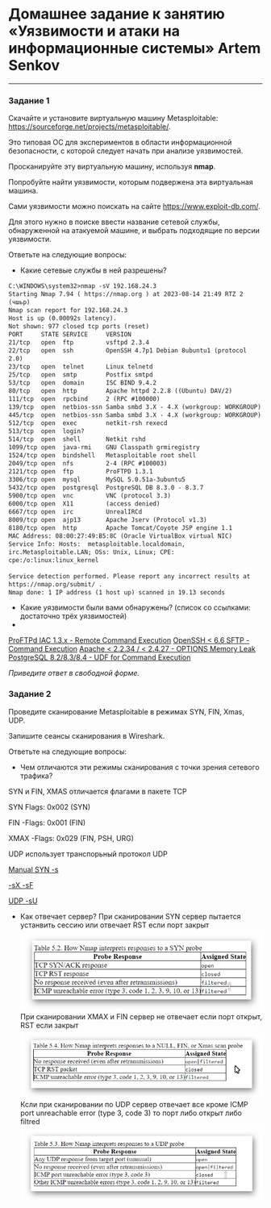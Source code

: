# Домашнее задание к занятию «Уязвимости и атаки на информационные системы» Artem Senkov

------

### Задание 1

Скачайте и установите виртуальную машину Metasploitable: https://sourceforge.net/projects/metasploitable/.

Это типовая ОС для экспериментов в области информационной безопасности, с которой следует начать при анализе уязвимостей.

Просканируйте эту виртуальную машину, используя **nmap**.

Попробуйте найти уязвимости, которым подвержена эта виртуальная машина.

Сами уязвимости можно поискать на сайте https://www.exploit-db.com/.

Для этого нужно в поиске ввести название сетевой службы, обнаруженной на атакуемой машине, и выбрать подходящие по версии уязвимости.

Ответьте на следующие вопросы:

- Какие сетевые службы в ней разрешены?

```
C:\WINDOWS\system32>nmap -sV 192.168.24.3
Starting Nmap 7.94 ( https://nmap.org ) at 2023-08-14 21:49 RTZ 2 (чшьр)
Nmap scan report for 192.168.24.3
Host is up (0.00092s latency).
Not shown: 977 closed tcp ports (reset)
PORT     STATE SERVICE     VERSION
21/tcp   open  ftp         vsftpd 2.3.4
22/tcp   open  ssh         OpenSSH 4.7p1 Debian 8ubuntu1 (protocol 2.0)
23/tcp   open  telnet      Linux telnetd
25/tcp   open  smtp        Postfix smtpd
53/tcp   open  domain      ISC BIND 9.4.2
80/tcp   open  http        Apache httpd 2.2.8 ((Ubuntu) DAV/2)
111/tcp  open  rpcbind     2 (RPC #100000)
139/tcp  open  netbios-ssn Samba smbd 3.X - 4.X (workgroup: WORKGROUP)
445/tcp  open  netbios-ssn Samba smbd 3.X - 4.X (workgroup: WORKGROUP)
512/tcp  open  exec        netkit-rsh rexecd
513/tcp  open  login?
514/tcp  open  shell       Netkit rshd
1099/tcp open  java-rmi    GNU Classpath grmiregistry
1524/tcp open  bindshell   Metasploitable root shell
2049/tcp open  nfs         2-4 (RPC #100003)
2121/tcp open  ftp         ProFTPD 1.3.1
3306/tcp open  mysql       MySQL 5.0.51a-3ubuntu5
5432/tcp open  postgresql  PostgreSQL DB 8.3.0 - 8.3.7
5900/tcp open  vnc         VNC (protocol 3.3)
6000/tcp open  X11         (access denied)
6667/tcp open  irc         UnrealIRCd
8009/tcp open  ajp13       Apache Jserv (Protocol v1.3)
8180/tcp open  http        Apache Tomcat/Coyote JSP engine 1.1
MAC Address: 08:00:27:49:B5:8C (Oracle VirtualBox virtual NIC)
Service Info: Hosts:  metasploitable.localdomain, irc.Metasploitable.LAN; OSs: Unix, Linux; CPE: cpe:/o:linux:linux_kernel

Service detection performed. Please report any incorrect results at https://nmap.org/submit/ .
Nmap done: 1 IP address (1 host up) scanned in 19.13 seconds
```

- Какие уязвимости были вами обнаружены? (список со ссылками: достаточно трёх уязвимостей)
- 
[ProFTPd IAC 1.3.x - Remote Command Execution](https://www.exploit-db.com/exploits/15449)
[OpenSSH < 6.6 SFTP - Command Execution](https://www.exploit-db.com/exploits/45001)
[Apache < 2.2.34 / < 2.4.27 - OPTIONS Memory Leak](https://www.exploit-db.com/exploits/42745)
[PostgreSQL 8.2/8.3/8.4 - UDF for Command Execution](https://www.exploit-db.com/exploits/7855)


*Приведите ответ в свободной форме.*  

### Задание 2

Проведите сканирование Metasploitable в режимах SYN, FIN, Xmas, UDP.

Запишите сеансы сканирования в Wireshark.

Ответьте на следующие вопросы:

- Чем отличаются эти режимы сканирования с точки зрения сетевого трафика?

SYN и FIN, XMAS отличается флагами в пакете TCP

SYN Flags: 0x002 (SYN)

FIN -Flags: 0x001 (FIN)

XMAX -Flags: 0x029 (FIN, PSH, URG)

UDP использует транспорьный протокол UDP



[Manual SYN -s](https://nmap.org/book/synscan.html)

[-sX -sF](https://nmap.org/book/scan-methods-null-fin-xmas-scan.html)

[UDP -sU](https://nmap.org/book/scan-methods-udp-scan.html)



- Как отвечает сервер?
При сканировании SYN сервер пытается устанвить сессию или отвечает RST если порт закрыт
![img](https://github.com/artem-senkov/netology/blob/main/security1/img/syn.png)
При сканировании XMAX  и FIN сервер не отвечает если порт открыт, RST если закрыт
![img](https://github.com/artem-senkov/netology/blob/main/security1/img/fin.png)
Ксли при сканировании по UDP сервер отвечает все кроме ICMP port unreachable error (type 3, code 3) то порт либо открыт либо filtred
![img](https://github.com/artem-senkov/netology/blob/main/security1/img/udp.png)



